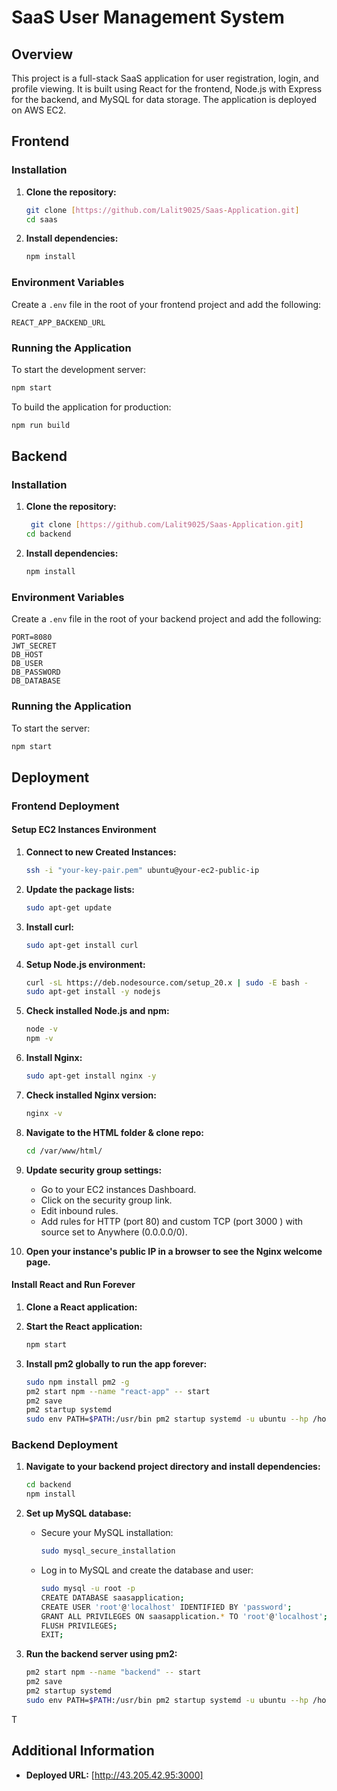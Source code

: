 # SaaS User Management System

## Overview

This project is a full-stack SaaS application for user registration, login, and profile viewing. It is built using React for the frontend, Node.js with Express for the backend, and MySQL for data storage. The application is deployed on AWS EC2.

## Frontend

### Installation

1. **Clone the repository:**

   ```bash
   git clone [https://github.com/Lalit9025/Saas-Application.git]
   cd saas
   ```

2. **Install dependencies:**

   ```bash
   npm install
   ```

### Environment Variables

Create a `.env` file in the root of your frontend project and add the following:

```
REACT_APP_BACKEND_URL
```

### Running the Application

To start the development server:

```bash
npm start
```

To build the application for production:

```bash
npm run build
```
## Backend

### Installation

1. **Clone the repository:**

   ```bash
    git clone [https://github.com/Lalit9025/Saas-Application.git]
   cd backend
   ```

2. **Install dependencies:**

   ```bash
   npm install
   ```

### Environment Variables

Create a `.env` file in the root of your backend project and add the following:

```
PORT=8080
JWT_SECRET
DB_HOST
DB_USER
DB_PASSWORD
DB_DATABASE
```

### Running the Application

To start the server:

```bash
npm start
```

## Deployment

### Frontend Deployment

#### Setup EC2 Instances Environment

1. **Connect to new Created Instances:**

   ```bash
   ssh -i "your-key-pair.pem" ubuntu@your-ec2-public-ip
   ```

2. **Update the package lists:**

   ```bash
   sudo apt-get update
   ```

3. **Install curl:**

   ```bash
   sudo apt-get install curl
   ```

4. **Setup Node.js environment:**

   ```bash
   curl -sL https://deb.nodesource.com/setup_20.x | sudo -E bash -
   sudo apt-get install -y nodejs
   ```

5. **Check installed Node.js and npm:**

   ```bash
   node -v
   npm -v
   ```

6. **Install Nginx:**

   ```bash
   sudo apt-get install nginx -y
   ```

7. **Check installed Nginx version:**

   ```bash
   nginx -v
   ```

8. **Navigate to the HTML folder & clone repo:**

   ```bash
   cd /var/www/html/
   ```

9. **Update security group settings:**

   - Go to your EC2 instances Dashboard.
   - Click on the security group link.
   - Edit inbound rules.
   - Add rules for HTTP (port 80) and custom TCP (port 3000 ) with source set to Anywhere (0.0.0.0/0).

10. **Open your instance's public IP in a browser to see the Nginx welcome page.**

#### Install React and Run Forever

1. **Clone a React application:**
   
2. **Start the React application:**

   ```bash
   npm start
   ```

3. **Install pm2 globally to run the app forever:**

   ```bash
   sudo npm install pm2 -g
   pm2 start npm --name "react-app" -- start
   pm2 save
   pm2 startup systemd
   sudo env PATH=$PATH:/usr/bin pm2 startup systemd -u ubuntu --hp /home/ubuntu
   ```

### Backend Deployment

1. **Navigate to your backend project directory and install dependencies:**

   ```bash
   cd backend
   npm install
   ```

2. **Set up MySQL database:**

   - Secure your MySQL installation:

     ```bash
     sudo mysql_secure_installation
     ```

   - Log in to MySQL and create the database and user:

     ```bash
     sudo mysql -u root -p
     CREATE DATABASE saasapplication;
     CREATE USER 'root'@'localhost' IDENTIFIED BY 'password';
     GRANT ALL PRIVILEGES ON saasapplication.* TO 'root'@'localhost';
     FLUSH PRIVILEGES;
     EXIT;
     ```

3. **Run the backend server using pm2:**

   ```bash
   pm2 start npm --name "backend" -- start
   pm2 save
   pm2 startup systemd
   sudo env PATH=$PATH:/usr/bin pm2 startup systemd -u ubuntu --hp /home/ubuntu
   ```
T
## Additional Information

- **Deployed URL:** [http://43.205.42.95:3000]

